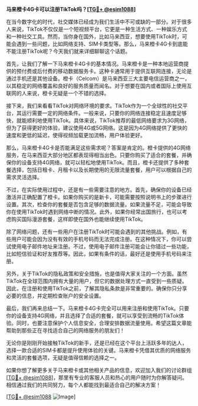**马来橙卡4G卡可以注册TikTok吗？[[TG💪+ @esim1088](https://t.me/s/esim1088)]**

在当今数字化的时代，社交媒体已经成为我们生活中不可或缺的一部分。对于很多人来说，TikTok不仅仅是一个短视频平台，它更是一种生活方式、一种娱乐方式和一种社交工具。然而，当你身在国外，比如马来西亚，想要使用TikTok时，可能会遇到一些问题，比如网络支持、SIM卡类型等。那么，马来橙卡4G卡到底能不能注册TikTok呢？今天我们就来详细聊聊这个话题。

首先，让我们了解一下马来橙卡4G卡的基本情况。马来橙卡是一种本地运营商提供的预付费或后付费的移动数据服务卡。这种卡通常用于提供互联网连接，无论是通过手机还是其他设备。橙卡（Celcom）是马来西亚三大主要电信运营商之一，以其稳定的网络覆盖和良好的服务质量而闻名。对于想要在国内或者国际上使用互联网的人来说，橙卡无疑是一个不错的选择。

接下来，我们来看看TikTok对网络环境的要求。TikTok作为一个全球性的社交平台，其运行需要一定的网络条件。一般来说，只要你的网络连接稳定且速度足够快，就能顺利地使用TikTok。具体来说，TikTok推荐的最低网络要求为3G网络，但为了获得更好的体验，建议使用4G或5G网络。这是因为4G网络提供了更快的速度和更低的延迟，使得视频加载更加流畅，用户体验更好。

那么，马来橙卡4G卡是否能满足这些需求呢？答案是肯定的。橙卡提供的4G网络服务，在马来西亚大部分地区都表现得相当出色。只要你购买了适合的套餐，并确保你的设备支持4G网络，就可以轻松地使用TikTok。而且，橙卡还提供了多种套餐选择，包括日租卡、月租卡以及长期使用的无限流量套餐，用户可以根据自己的需求灵活选择。

不过，在实际使用过程中，还是有一些需要注意的地方。首先，确保你的设备已经激活并正确配置了橙卡。如果你购买的是新卡，可能需要按照说明书上的步骤进行设置。其次，检查你的套餐是否包含足够的数据流量。如果流量不足，可能会导致你在使用TikTok时遇到网络中断的情况。此外，如果你经常出国旅行，也可以考虑购买国际漫游套餐，这样即使在国外也能继续使用TikTok。

除了网络问题，还有一些用户在注册TikTok时可能会遇到的其他挑战。例如，有些用户可能会因为没有有效的手机号码而无法完成注册。在这种情况下，你可以尝试使用电子邮件地址来注册。不过，使用电子邮件注册可能会让你错过一些功能，比如短信验证和好友推荐等。因此，如果有条件的话，最好还是使用手机号码来注册。

另外，关于TikTok的隐私政策和安全措施，也是值得大家关注的一个方面。虽然TikTok在全球范围内拥有大量的用户，但它的数据处理方式一直受到一些质疑。因此，在注册和使用TikTok之前，了解其隐私条款是非常重要的。确保你只分享必要的信息，并定期检查账户的安全设置。

最后，我们再来总结一下。马来橙卡4G卡完全可以用来注册和使用TikTok。只要你的设备支持4G网络，并且选择了合适的套餐，就可以享受到流畅的TikTok体验。同时，也要注意保护个人信息安全，合理安排数据流量使用。希望这篇文章能帮助到那些正在寻找适合自己的网络服务的朋友们！

无论你是刚刚开始接触TikTok的新手，还是已经在这个平台上活跃多年的达人，选择一款合适的SIM卡都是提升使用体验的关键。马来橙卡凭借其优质的网络服务和灵活的套餐选项，无疑是值得信赖的选择之一。

如果你想了解更多关于马来橙卡或其他相关产品的信息，欢迎加入我们的讨论群组[[TG💪+ @esim1088](https://t.me/s/esim1088)]，那里有专业的客服人员和热心的用户随时为你解答疑问。相信通过我们的共同努力，每个人都能找到最适合自己的解决方案！

[[TG💪+ @esim1088](https://t.me/s/esim1088) ![Image](https://i.postimg.cc/4NQfJmqS/Snipaste-2025-05-13-00-14-12.png)]